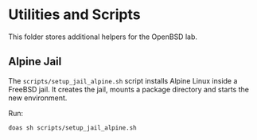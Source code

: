 # Utilities and Scripts

This folder stores additional helpers for the OpenBSD lab.

## Alpine Jail

The `scripts/setup_jail_alpine.sh` script installs Alpine Linux inside a FreeBSD jail. It creates the jail, mounts a package directory and starts the new environment.

Run:

```sh
doas sh scripts/setup_jail_alpine.sh
```
